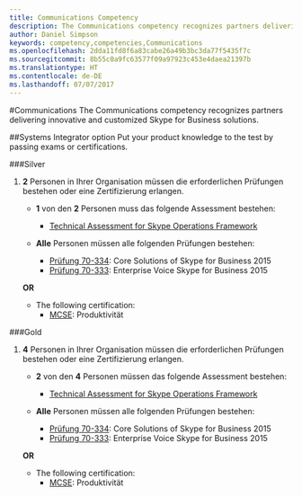```yaml
---
title: Communications Competency
description: The Communications competency recognizes partners delivering innovative and customized Skype for Business solutions.
author: Daniel Simpson
keywords: competency,competencies,Communications
ms.openlocfilehash: 2dda11fd8f6a83cabe26a49b3bc3da77f5435f7c
ms.sourcegitcommit: 8b55c0a9fc63577f09a97923c453e4daea21397b
ms.translationtype: HT
ms.contentlocale: de-DE
ms.lasthandoff: 07/07/2017
---
```

#<a name="communications"></a>Communications
The Communications competency recognizes partners delivering innovative and customized Skype for Business solutions.

##<a name="systems-integrator-option"></a>Systems Integrator option
Put your product knowledge to the test by passing exams or certifications.
  
###<a name="silver"></a>Silver

1. **2** Personen in Ihrer Organisation müssen die erforderlichen Prüfungen bestehen oder eine Zertifizierung erlangen.

    - **1** von den **2** Personen muss das folgende Assessment bestehen:
        - [Technical Assessment for Skype Operations Framework](https://partneruniversity.microsoft.com/?whr=uri:MicrosoftAccount&courseId=16802&scoId=g6fMfp80C_5406265419)

    - **Alle** Personen müssen alle folgenden Prüfungen bestehen:
        - [Prüfung 70-334](https://www.microsoft.com/en-us/learning/exam-70-334.aspx): Core Solutions of Skype for Business 2015
        - [Prüfung 70-333](https://www.microsoft.com/en-us/learning/exam-70-333.aspx): Enterprise Voice Skype for Business 2015

    **OR**

    - The following certification:
        - [MCSE](https://www.microsoft.com/en-us/learning/mcse-productivity-certification.aspx): Produktivität

###<a name="gold"></a>Gold

1. **4** Personen in Ihrer Organisation müssen die erforderlichen Prüfungen bestehen oder eine Zertifizierung erlangen.

    - **2** von den **4** Personen müssen das folgende Assessment bestehen:
        - [Technical Assessment for Skype Operations Framework](https://partneruniversity.microsoft.com/?whr=uri:MicrosoftAccount&courseId=16802&scoId=g6fMfp80C_5406265419)

    - **Alle** Personen müssen alle folgenden Prüfungen bestehen:
        - [Prüfung 70-334](https://www.microsoft.com/en-us/learning/exam-70-334.aspx): Core Solutions of Skype for Business 2015
        - [Prüfung 70-333](https://www.microsoft.com/en-us/learning/exam-70-333.aspx): Enterprise Voice Skype for Business 2015

    **OR**

    - The following certification:
        - [MCSE](https://www.microsoft.com/en-us/learning/mcse-productivity-certification.aspx): Produktivität


